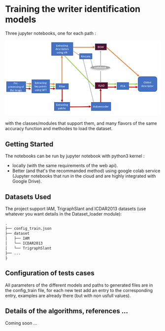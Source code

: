 # Training the writer identification models
Three jupyter notebooks, one for each path :

![All paths of AI model](./archi.png)

with the classes/modules that support them, and many flavors of the same accuracy function and methodes to load the dataset.

## Getting Started
The notebooks can be run by jupyter notebook with python3 kernel :
- locally (with the same requirements of the web api).
- Better (and that's the recommanded method) using google colab service (Jupyter notebooks that run in the cloud and are highly integrated with Google Drive).

## Datasets Used
The project support IAM, TrigraphSlant and ICDAR2013 datasets (use whatever you want details in the Dataset_loader module):
```
.
├── config_train.json
├── dataset
│   ├── IAM
│   └── ICDAR2013
│   └── TrigraphSlant
├── ...
├
```

## Configuration of tests cases
All parameters of the different models and paths to generated files are in the config_train file, for each new test add an entry to the corresponding entry, examples are already there (but with non usfull values).

## Details of the algorithms, references ...
Coming soon ...